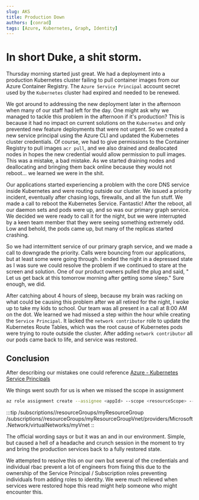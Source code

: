 ```yaml
---
slug: AKS
title: Production Down
authors: [conrad]
tags: [Azure, Kubernetes, Graph, Identity]
---
```


# In short Duke, a shit storm.

Thursday morning started just great. We had a deployment into a production Kubernetes cluster failing to pull container images from our Azure Container Registry. The `Azure Service Principal` account secret used by the `Kubernetes` cluster had expired and needed to be renewed.

We got around to addressing the new deployment later in the afternoon when many of our staff had left for the day. One might ask why we managed to tackle this problem in the afternoon if it's production? This is because it had no impact on current solutions on the `Kubernetes` and only prevented new feature deployments that were not urgent. So we created a new service principal using the Azure CLI and updated the Kubernetes cluster credentials. Of course, we had to give permissions to the Container Registry to pull images `acr pull`, and we also drained and deallocated nodes in hopes the new credential would allow permission to pull images. This was a mistake, a bad mistake. As we started draining nodes and deallocating and bringing them back online because they would not reboot... we learned we were in the shit.

Our applications started experiencing a problem with the core DNS service inside Kubernetes and were routing outside our cluster. We issued a priority incident, eventually after chasing logs, firewalls, and all the fun stuff. We made a call to reboot the Kubernetes Service. Fantastic! After the reboot, all our daemon sets and pods were up, and so was our primary graph service. We decided we were ready to call it for the night, but we were interrupted by a keen team member that they were seeing something extremely odd. Low and behold, the pods came up, but many of the replicas started crashing. 

So we had intermittent service of our primary graph service, and we made a call to downgrade the priority. Calls were bouncing from our applications, but at least some were going through. I ended the night in a depressed state as I was sure we could resolve the problem if we continued to stare at the screen and solution. One of our product owners pulled the plug and said, " Let us get back at this tomorrow morning after getting some sleep." Sure enough, we did.

After catching about 4 hours of sleep, because my brain was racking on what could be causing this problem after we all retired for the night, I woke up to take my kids to school. Our team was all present in a call at 8:00 AM on the dot. We learned we had missed a step within the hour while creating the `Service Principal`. It lacked the `network contributor` role to update the Kubernetes Route Tables, which was the root cause of Kubernetes pods were trying to route outside the cluster. After adding `network contributor` all our pods came back to life, and service was restored.

## Conclusion

After describing our mistakes one could reference [Azure - Kubernetes Service Principals ](https://docs.microsoft.com/en-us/azure/aks/kubernetes-service-principal?tabs=azure-cli)

We things went south for us is when we missed the scope in assignment

```bash
az role assignment create --assignee <appId> --scope <resourceScope> --role Contributor
```

:::tip
/subscriptions/<guid>/resourceGroups/myResourceGroup 
/subscriptions/<guid>/resourceGroups/myResourceGroupVnet/providers/Microsoft.Network/virtualNetworks/myVnet
::

The official wording says or but it was an and in our environment. Simple, but caused a hell of a headache and crunch session in the moment to try and bring the production services back to a fully restored state. 

We attempted to resolve this on our own but several of the credentials and individual rbac prevent a lot of engineers from fixing this due to the ownership of the Service Principal / Subscription roles preventing individuals from adding roles to identity.  We were much relieved when services were restored hope this read might help someone who might encounter this.

